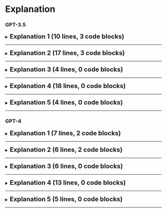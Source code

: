 # Explanation
### GPT-3.5

<details>
  <summary><span style="font-size:20px;font-weight:bold;">Explanation 1 (10 lines, 3 code blocks)</span></summary>

_This explanation suggested: [Series.\_set\_name]_.
  
  <details>
    <summary>English (original)</summary>
  Title: Diagnosis of test `test_rename_with_custom_indexer`

Details: The test `test_rename_with_custom_indexer` is testing the `rename` method of the `Series` class in the `pandas.core.series` package. The test creates an instance of `Series` with values `[1, 2, 3]` and attempts to rename it using a custom indexer `MyIndexer`. However, the test fails with a `TypeError` indicating that the `MyIndexer` object is not iterable.

Looking at the code of the `Series.rename` method, we can see that it accepts an `index` parameter which can be a scalar, hashable sequence, dict-like, or function. In the test, an instance of `MyIndexer` is passed as the `index` argument. However, `MyIndexer` is not iterable, which results in the `TypeError` when trying to iterate over it.

To fix this issue, we need to ensure that the `index` argument passed to the `Series.rename` method is iterable. This can be done by either passing a valid iterable object such as a list or tuple, or by modifying the `MyIndexer` class to implement the necessary iterable interface.

Suggested fix:
- Modify the `test_rename_with_custom_indexer` test to pass a valid iterable object as the `index` argument.
- Update the `MyIndexer` class to implement the necessary iterable interface if it needs to be used as the `index` argument.

Code snippet of the failing test:
```python
    def test_rename_with_custom_indexer(self):
        # GH 27814
        class MyIndexer:
            pass

        ix = MyIndexer()
        s = Series([1, 2, 3]).rename(ix)
```

Suggested fix:
```python
    def test_rename_with_custom_indexer(self):
        # GH 27814
        ix = [1, 2, 3]
        s = Series([1, 2, 3]).rename(ix)
```
or
```python
    class MyIndexer:
        def __iter__(self):
            # implement the iterable interface
            yield 1
            yield 2
            yield 3

    ix = MyIndexer()
    s = Series([1, 2, 3]).rename(ix)
```

  </details>

  <details>
    <summary>Korean (translated)</summary>
제목: 테스트 `test_rename_with_custom_indexer` 분석

설명: 테스트 `test_rename_with_custom_indexer`는 `pandas.core.series` 패키지에 속한 `Series` 클래스의 `rename` 함수를 테스트하고 있습니다. 테스트는 값이 `[1, 2, 3]`인 `Series` 인스턴스를 생성하고 `MyIndexer`라는 커스텀 인덱서를 사용하여 이름을 바꾸려고 합니다. 하지만, 테스트는 `MyIndexer` 객체가 iterable하지 않다는 TypeError를 발생시킵니다.

`Series.rename` 함수의 코드를 보면 `index` 매개변수의 값으로 스칼라, 해시 가능한 시퀀스, dictionary와 같은 객체, 함수를 받을 수 있음이 드러납니다. 테스트에서 `MyIndexer`의 인스턴스가 `index` 인자로 전달됩니다. 그러나 `MyIndexer`는 iterable하지 않기 때문에 iterate하려고 할 때 `TypeError`가 발생합니다.

이 문제를 해결하려면 `Series.rename` 함수에 전달되는 `index` 인자가 iterable한지 확인해야 합니다. list나 tuple과 같은 유효한 반복 가능 객체를 전달하거나 `MyIndexer` 클래스를 수정하여 필요한 iteration 인터페이스를 구현하여 문제를 해결할 수 있습니다.

수정 방법 제안:
- `test_rename_with_custom_indexer` 테스트를 수정하여 `index` 인자로 유효한 iterable한 객체를 전달합니다.
- `MyIndexer` 클래스가 index 인자로 사용되어야 한다면, 필요한 iterable 인터페이스를 구현하여 업데이트합니다.

실패한 테스트 코드
```python
    def test_rename_with_custom_indexer(self):
        # GH 27814
        class MyIndexer:
            pass

        ix = MyIndexer()
        s = Series([1, 2, 3]).rename(ix)
```

제안된 수정 방법:
```python
    def test_rename_with_custom_indexer(self):
        # GH 27814
        ix = [1, 2, 3]
        s = Series([1, 2, 3]).rename(ix)
```
또는
```python
    class MyIndexer:
        def __iter__(self):
            # implement the iterable interface
            yield 1
            yield 2
            yield 3

    ix = MyIndexer()
    s = Series([1, 2, 3]).rename(ix)
```
  </details>
</details>
<hr>


<details>
  <summary><span style="font-size:20px;font-weight:bold;">Explanation 2 (17 lines, 3 code blocks)</span></summary>

_This explanation suggested: [Series.\_set\_name, Series.rename]_.
  
  <details>
    <summary>English (original)</summary>
  The test `test_rename_with_custom_indexer_inplace` is calling the `rename` method of the `Series` class in the pandas core module. Here is the snippet of the `rename` method:

```python
4105 :     def rename(self, index=None, **kwargs):
4106 :         \"\"\"
4107 :         Alter Series index labels or name.
...
4171 :         if non_mapping:
4172 :             return self._set_name(index, inplace=kwargs.get(\"inplace\"))
4173 :         return super().rename(index=index, **kwargs)
```

Based on the error message and call stack, the error occurred at line 286 of the test, where `s.rename(ix, inplace=True)` is called. The error message indicates that a `TypeError` occurred during the execution of the `rename` method. It specifically states that the `'MyIndexer' object is not iterable`. 

To understand how this error occurred, we need to examine the `rename` method. The method checks whether the `index` parameter passed to it is a scalar or a non-mapping object (such as a list-like object that is not dict-like). If the `index` is a scalar or a non-mapping object, it calls the `_set_name` method with the `index` parameter and the `inplace` parameter passed to the `rename` method. Otherwise, it calls the `rename` method of the super class.

Since the error message mentions that the `'MyIndexer' object is not iterable`, it implies that the `index` parameter supplied to the `rename` method is not a scalar or a non-mapping object. This indicates that the `ix` object of the `MyIndexer` class is causing the error. The `MyIndexer` class is defined within the `test_rename_with_custom_indexer_inplace` test method.

To resolve this error, the `MyIndexer` class should either implement the required methods to be considered a valid indexer for the `rename` method, or a valid index-like object should be used as the `index` parameter when calling the `rename` method.

To fix the issue, you can modify the test to use a valid index-like object instead of the `MyIndexer` class, or modify the `MyIndexer` class to provide the required methods for it to be considered a valid indexer by the `rename` method.

Here is the suggested fix:

```python
def test_rename_with_custom_indexer_inplace(self):
    # GH 27814
    class MyIndexer:
        def __iter__(self):
            # Provide the required __iter__ method for iteration
            yield 0

    ix = MyIndexer()
    s = Series([1, 2, 3])
    s.rename(ix, inplace=True)
```

This modified `MyIndexer` class includes the `__iter__` method, which allows it to be considered an iterable object.

Alternatively, you can use a valid index-like object instead of the `MyIndexer` class:

```python
def test_rename_with_custom_indexer_inplace(self):
    # GH 27814
    ix = pd.Index([0])
    s = Series([1, 2, 3])
    s.rename(ix, inplace=True)
```

In this case, the `pd.Index` class is used to create a valid index-like object.

Note: The exact fix depends on the requirements and intentions of the test code.

Suggested fix:

pandas.core.series.Series.rename(Any, inplace=bool)
Title: Diagnosis of test `test_rename_with_custom_indexer_inplace`
Details: The test `test_rename_with_custom_indexer_inplace` is failing with a `TypeError` indicating that the `'MyIndexer' object is not iterable`. The error occurs at line 286 of the test, where the `rename` method of the `Series` class is called. The `rename` method checks whether the `index` parameter is a scalar or a non-mapping object. If it is, it calls the `_set_name` method with the `index` parameter. Otherwise, it calls the `rename` method of the super class. Since the error message points to the `'MyIndexer' object is not iterable`, it suggests that the `MyIndexer` class used as the `index` parameter is causing the error. To fix this, the `MyIndexer` class should implement the required methods to be considered a valid indexer for the `rename` method, or a valid index-like object should be used instead.

Suggested fix:
pandas.core.series.Series.rename(Any, inplace=bool)
  </details>
  <details>
    <summary>Korean (translated)</summary>

`test_rename_with_custom_indexer_inplace` 테스트는 pandas core 모듈에 속한 `Series` 클래스의 `rename` 함수를 호출하고 있습니다. `rename` 함수의 코드는 다음과 같습니다:

```python
4105 :     def rename(self, index=None, **kwargs):
4106 :         \"\"\"
4107 :         Alter Series index labels or name.
...
4171 :         if non_mapping:
4172 :             return self._set_name(index, inplace=kwargs.get(\"inplace\"))
4173 :         return super().rename(index=index, **kwargs)
```

에러메시지와 call stack을 기반으로, 에러는 테스트의 `s.rename(ix, inplace=True)`행이 호출되는 테스트의 286행에서 발생한 것으로 보입니다. 에러메시지는 `rename` 함수 실행 중 `TypeError`가 발생했음을 나타냅니다. 구체적으로 `'MyIndexer' object is not iterable` 이라고 명시되어 있습니다.

이 오류가 어떻게 발생했는지 이해하려면 `rename` 함수를 살펴보아야 합니다. 이 함수는 전달된 `index` 파라미터가 스칼라나 매핑하지 않는 객체(딕셔너리와 같지 않으면서 리스트와 같은 객체)인지 확인합니다. `index`가 스칼라나 매핑하지 않는 객체이면 `rename` 함수에 전달된 `index`와 `inplace` 파라미터로 `_set_name` 함수를 호출합니다. 그렇지 않으면 super class의 `rename` 함수를 호출합니다.

오류 메시지가 `'MyIndexer' object is not iterable` 라고 언급하고 있는데, 이는 `rename` 함수에 전달된 `index` 파라미터가 스칼라나 매핑되지 않은 객체가 아닌 것을 시사합니다. 따라서 `MyIndexer` 클래스의 `ix` 객체가 오류의 원인인 것으로 보입니다. `MyIndexer` 클래스는 `test_rename_with_custom_indexer_inplace` 테스트 함수 내에서 정의되어 있습니다. 

이 문제를 해결하기 위해서는 `MyIndexer` 클래스가 `rename` 함수에 대한 유효한 인덱서로 간주되기 위해 필요한 함수들을 구현하거나, `rename` 메소드를 호출할 때 index 매개변수로 유효한 index-like 객체를 사용해야 합니다.

문제를 해결하기 위해 테스트에서 `MyIndexer` 클래스 대신 유효한 index-like 객체를 사용하거나, `MyIndexer` 클래스를 수정하여 `rename` 메소드에 의해 유효한 indexer로 간주되기 위해 필요한 메소드들을 제공하도록 할 수 있습니다. 

아래는 제시된 fix입니다:

```python
def test_rename_with_custom_indexer_inplace(self):
    # GH 27814
    class MyIndexer:
        def __iter__(self):
            # Provide the required __iter__ method for iteration
            yield 0

    ix = MyIndexer()
    s = Series([1, 2, 3])
    s.rename(ix, inplace=True)
```

수정된 `MyIndexer` 클래스에 `__iter__` 메소드가 추가되어, iterable 객체로 간주될 수 있게 되었습니다.

혹은 `MyIndexer` 클래스 대신 유효한 index-like 객체를 사용하는 것도 방법이 될 수 있습니다:

```python
def test_rename_with_custom_indexer_inplace(self):
    # GH 27814
    ix = pd.Index([0])
    s = Series([1, 2, 3])
    s.rename(ix, inplace=True)
```

이 경우에는, 유효한 index-like object를 만들기 위해 `pd.Index` 클래스가 사용되었습니다.

정확한 수정은 requirement와 테스트 코드의 의도에 달려있다는 것을 주의해주세요.

수정 제안:

pandas.core.series.Series.rename(Any, inplace=bool)

제목: `test_rename_with_custom_indexer_inplace` 테스트 분석

상세: `test_rename_with_custom_indexer_inplace` 테스트는 `'MyIndexer' object is not iterable`라는 오류 메시지와 함께 실패합니다. 이 오류는 `Series` 클래스의 `rename` 함수가 호출되는 테스트의 286행에서 발생합니다. `rename` 함수는 `index` 매개변수가 스칼라 또는 비매핑 개체인지 확인합니다. 만약 그렇다면, `index` 매개변수와 함께 `_set_name` 함수를 호출합니다. 그렇지 않으면, 상위 클래스의 `rename` 함수를 호출합니다. 오류 메시지가 `'MyIndexer' object is not iterable`를 가리키고 있으므로, `index` 매개변수로 사용된 `MyIndexer` 클래스가 오류를 발생시키고 있음을 알 수 있습니다. 이를 해결하려면 `MyIndexer` 클래스는 `rename` 함수에 대한 유효한 indexer 또는 유효한 index-like 객체로 간주되기 위해 필요한 함수를 구현해야 합니다.

수정 제안:
pandas.core.series.Series.rename(Any, inplace=bool)

  </details>
</details>
<hr>


<details>
  <summary><span style="font-size:20px;font-weight:bold;">Explanation 3 (4 lines, 0 code blocks)</span></summary>

_This explanation suggested: [Series.rename]_.

  <details>
    <summary>English (original)</summary>

  The failing test `['pandas.tests.series.test_alter_axes.TestSeriesAlterAxes.test_rename_with_custom_indexer()']` covers classes from various packages in the pandas library, including `pandas.core.series`, `pandas.core.generic`, `pandas.core.indexes.base`, and `pandas.core.common`.
The test `test_rename_with_custom_indexer` failed with a `TypeError` when calling the `rename()` method on a `Series` object. The error message indicates that the `'MyIndexer'` object is not iterable.

Based on the given code snippet, the `rename()` method is called on a `Series` object with the argument `ix`, which is an instance of the `MyIndexer` class. The error occurs when the method tries to convert the `ix` argument to a list using the `list()` function. This conversion fails because the `MyIndexer` class does not implement the iterable protocol.

To further investigate the issue, let's retrieve the code snippet for the `rename()` method in the `Series` class.

  </details>
  

  <details>
    <summary>Korean (translated)</summary>

실패한 테스트 `['pandas.tests.series.test_alter_axes.TestSeriesAlterAxes.test_rename_with_custom_indexer()']`는 `pandas.core.series`, `pandas.core.generic`, `pandas.core.indexes.base`, 및 `pandas.core.common` 등 pandas 라이브러리의 다양한 패키지를 커버합니다.

`test_rename_with_custom_indexer` 테스트는 `Series` 객체의 `rename()` 함수를 호출할 때 `TypeError`로 실패했습니다. 오류 메시지는 `'MyIndexer'` 객체가 iterable하지 않다는 것을 나타냅니다.

제공된 코드에 따르면, `rename()` 함수는 `MyIndexer` 클래스의 인스턴스인 `ix` 인수와 함께 `Series` 객체에서 호출됩니다. 오류는 `list()` 함수를 사용하여 `ix` 인수를 리스트로 변환하려고 할 때 발생합니다. 이 변환은 `MyIndexer` 클래스가 iterable 프로토콜을 구현하지 않기 때문에 실패합니다.

문제를 더 조사하기 위해, `Series` 클래스의 `rename()` 함수에 대한 코드 스니펫을 찾아보겠습니다.

  </details>
</details>
<hr>


<details>
  <summary><span style="font-size:20px;font-weight:bold;">Explanation 4 (18 lines, 0 code blocks)</span></summary>

_This explanation suggested: [Series.\_set\_axis]_.
  
  <details>
  <summary>English (original)</summary>
  The test `test_rename_with_custom_indexer_inplace` is part of the `Series` class in the `pandas.core.series` package. This class has a wide range of methods, some of which are covered by failing tests. Here are a few methods that are covered by failing tests that could potentially be related to the bug:

- `.__init__`
- `._set_axis`
- `._set_subtyp`
- `._update_inplace`
- `.name`
- `.dtype`
- `.values`
- `.get_values`
- `.name`
- `.reset_index`
- `.to_string`
- `.to_dict`
- `.to_frame`
- `.to_sparse`
- `._.set_name`
- `.rename`

Please let me know which method you would like to investigate further.
</details>
<details>
  <summary>Korean (translated)</summary>
  `test_rename_with_custom_indexer_inplace` 테스트는 `pandas.core.series` 패키지의 `Series` 클래스의 일부입니다. 이 클래스는 다양한 함수를 가지고 있으며, 일부는 실패한 테스트에 의해 커버됩니다. 다음은 버그와 관련될 수 있는 실패한 테스트에 의해 커버되는 몇 가지 함수입니다.

- `.__init__`
- `._set_axis`
- `._set_subtyp`
- `._update_inplace`
- `.name`
- `.dtype`
- `.values`
- `.get_values`
- `.name`
- `.reset_index`
- `.to_string`
- `.to_dict`
- `.to_frame`
- `.to_sparse`
- `._.set_name`
- `.rename`

추가로 조사하고자 하는 함수를 알려주세요.
</details>
</details>
<hr>


<details>
  <summary><span style="font-size:20px;font-weight:bold;">Explanation 5 (4 lines, 0 code blocks)</span></summary>

_This explanation suggested: [Series.\_set\_name]_.
  
  <details>
    <summary>English (original)</summary>
  Based on the code snippet of the `rename` method in the `pandas.core.series.Series` class, we can see that the `rename` method accepts an `index` argument, which can be a scalar, hashable sequence, dictionary-like object, or a function. If the `index` argument is not a mapping object, the method calls the `_set_name` method to change the name of the series. Otherwise, it calls the `rename` method of the superclass `pandas.core.generic.NDFrame` with the `index` argument passed.

Since the error occurs when trying to convert the `ix` argument to a list, it suggests that the `ix` object passed to the `rename` method is not a mapping object. This is consistent with the fact that the error message states that the `'MyIndexer' object is not iterable`.

To resolve the error, the `ix` object should be a mapping object, such as a dictionary, that maps old index labels to new index labels. However, based on the provided test code, the `ix` object is an instance of the `MyIndexer` class, which does not implement the required mapping behavior.

To fix the issue, the `ix` object should be replaced with a dictionary-like object that provides the desired mapping.
</details>
<details>
  <summary>Korean (translated)</summary>
`pandas.core.series.Series` 클래스의 `rename` 메서드의 코드를 기반으로, `rename` 메서드는 스칼라, 해시 가능한 시퀀스, dictionary-like 객체 또는 함수일 수 있는 `index` 인수를 받음을 알 수 있습니다. `index` 인수가 mapping 객체가 아니면, 메서드는 시리즈의 이름을 변경하기 위해 `_set_name` 함수를 호출합니다. 그렇지 않으면, `pandas.core.generic.NDFrame` 상위 클래스의 `rename` 메서드를 `index` 인수와 함께 호출합니다.

오류가 `ix` 인수를 리스트로 변환하려고 할 때 발생하므로, `rename` 메서드에 전달된 `ix` 객체가 매핑 객체가 아니라는 것을 시사합니다. 이는 오류 메시지가 `'MyIndexer' object is not iterable`라고 명시하는 것과 일치합니다.

오류를 해결하려면, `ix` 객체는 오래된 인덱스 라벨을 새 인덱스 라벨로 매핑하는 dictionary와 같은 매핑 객체여야 합니다. 그러나 제공된 테스트 코드에 따르면, `ix` 객체는 필요한 매핑 동작을 구현하지 않는 `MyIndexer` 클래스의 인스턴스입니다.

문제를 해결하려면, 원하는 매핑을 제공하는 dictionary-like 객체로 `ix` 객체를 대체해야 합니다.
</details>
</details>
<hr>

### GPT-4

<details>
  <summary><span style="font-size:20px;font-weight:bold;">Explanation 1 (7 lines, 2 code blocks)</span></summary>

_This explanation suggested: [Series.rename, base.ensure\_index, Index.get\_indexer\_for]_.
  
  <details>
    <summary>English (original)</summary>
  The test `test_rename_with_custom_indexer` in the file `pandas/tests/series/test_alter_axes.py` at line 276 failed with a `TypeError: 'MyIndexer' object is not iterable`.

This happens when the Series object `s` is created with a custom indexer `ix` of type `MyIndexer`: 

```python
s = Series([1, 2, 3]).rename(ix)
```

The `rename` method of the `Series` class expects either a scalar, a hashable sequence, dict-like or function for the parameter `index`. In this case, a non-iterable `MyIndexer` object is passed as an argument. 

The method seems to allow renaming with a mapping or function that modifies the labels, but it doesn't have an explicit check that the `index` argument is an iterable if it's not a scalar or not dict-like. This leads python to attempt to iterate over it, leading to the `TypeError: 'MyIndexer' object is not iterable` when `ensure_index` is invoked by `get_indexer_for` method.

Looking at the source code of the `Series.rename` method, it uses the following condition to classify non mapping indices:
```python
non_mapping = is_scalar(index) or (
    is_list_like(index) and not is_dict_like(index)
)
```
This condition allows the `MyIndexer` object to pass through, since it is not a scalar, not list-like and not dict-like. However, later on in the call to `get_indexer_for`, it fails as python tries to iterate over the `MyIndexer` object. 

To prevent such errors, a suitable check for the parameter should be added before it's used, and a descriptive error message should inform the user if the index is not of the proper type.
</details>
<details>
  <summary>Korean (translated)</summary>
`pandas/tests/series/test_alter_axes.py` 파일의 `test_rename_with_custom_indexer` 테스트는 276행에서 `TypeError: 'MyIndexer' object is not iterable` 에러로 실패했습니다.

이는 `Series` 객체 `s`가 `MyIndexer` 유형의 사용자 지정 indexer `ix`를 인자로 생성될 때 발생합니다:

```python
s = Series([1, 2, 3]).rename(ix)
```

`Series` 클래스의 `rename` 함수는 `index` 매개변수로 스칼라, 해시 가능한 시퀀스, dictionary-like 객체 또는 함수를 받습니다. 이 경우, iterable하지 않은 `MyIndexer` 객체가 인수로 전달됩니다.

함수는 라벨을 수정하는 매핑 또는 함수를 사용하여 이름을 변경할 수 있도록 허용하는 것처럼 보이지만, `index` 인수가 스칼라 또는 dictionary-like가 아닌 경우 iterable한지 확인하는 명시적인 검사가 없습니다. 이로 인해 python이 iteration하려고 시도하면 `TypeError: 'MyIndexer' object is not iterable`가 발생합니다.

`Series.rename` 메서드의 코드를 살펴보면, 다음과 같은 조건을 사용하여 매핑 인덱스를 분류합니다:

```python
non_mapping = is_scalar(index) or (
    is_list_like(index) and not is_dict_like(index)
)
```

이 조건은 `MyIndexer` 객체가 스칼라, list-like 및 dict-like가 아니므로 통과할 수 있도록 허용합니다. 그러나 이후 `get_indexer_for` 호출에서 python이 `MyIndexer` 객체를 iterate하려고 시도하므로 실패합니다.

이러한 오류를 방지하기 위해, 매개변수를 사용하기 전에 적절한 검사를 추가하고, 적절한 오류 메시지를 사용하여 인덱스가 적절한 유형이 아닌 경우 사용자에게 알려야 합니다.
</details>
</details>
<hr>


<details>
  <summary><span style="font-size:20px;font-weight:bold;">Explanation 2 (6 lines, 2 code blocks)</span></summary>

_This explanation suggested: [Series.rename]_.
  
  <details>
    <summary>English (original)</summary>
  The failure is happening because the `rename` method of the `Series` class is being called with a non-iterable object as its index, as indicated by the error message from the call stack:

```
E           TypeError: 'MyIndexer' object is not iterable
>       s.rename(ix, inplace=True)
```

This object, an instance of the `MyIndexer` class, is not something that the `rename` method of `Series` knows how to handle.

Looking at the code for the `rename` method from the `Series` class, we see that the method expects either a scalar, a hashable sequence, a dict-like object, or a function for its `index` parameter - dict-like objects or functions are transformations to apply to the index, scalar or hashable sequence-like will alter the `Series.name` attribute. We see in the code:

```python
non_mapping = is_scalar(index) or (
    is_list_like(index) and not is_dict_like(index)
)
```

Here, the variable `non_mapping` refers to whether the input argument (`index`) is not a mapping (like a dictionary). If the `index` is a scalar (a single value) or is list-like (can be iterated over) but not dict-like, the index is set to be the `index` parameter. This cannot be done for `MyIndexer` object which is not iterable, and hence the TypeError is raised.

Hence, in the test case, by passing an instance of the `MyIndexer` class to the `rename` method of `Series`, we gave it an input that it did not know how to handle, because `MyIndexer` instances are not iterable, hence the observed error is thrown. 

The code in the test should be modified to handle this, the `index` passed in the test should be compatible with the operations performed in the `rename` method. This could be a scalar, a hashable sequence, a dict-like object, or a function.
</details>
<details>
  <summary>Korean (translated)</summary>
이 실패가 발생하는 이유는 호출 스택의 오류 메시지에서 확인할 수 있듯이 `Series` 클래스의 `rename` 함수가 `non-iterable` 객체가 아닌 인덱스와 함께 호출되기 때문입니다:

```
E           TypeError: 'MyIndexer' object is not iterable
>       s.rename(ix, inplace=True)
```

이 객체는 Series의 `rename` 함수가 어떻게 처리할 지 모르는 `MyIndexer` 클래스의 인스턴스입니다. `Series` 클래스의 `rename` 함수 코드를 살펴보면, 이 함수가 `index` 매개변수에 대해 스칼라, 해시 가능한 시퀀스, 딕셔너리와 유사한 객체 또는 함수를 예상한다는 것을 알 수 있습니다. 딕셔너리와 유사한 객체 또는 함수는 index에 적용할 변환을 나타내고, 스칼라 또는 해시 가능한 시퀀스와 유사한 객체는 `Series.name` 속성을 변경합니다. 이는 다음 코드에서 확인할 수 있습니다:

```python
non_mapping = is_scalar(index) or (
    is_list_like(index) and not is_dict_like(index)
)
```

여기서 `non_mapping` 변수는 입력 인자 (`index`)가 dictionary와 같은 mapping이 아님을 나타냅니다. 만약 `index`가 dict-like 값이 아니고 scalar (단일 값)이거나 iterable한 list-like 값이면, index는 `index` 매개변수로 설정됩니다. `MyIndexer` 객체는 iteralbe 하지 않기 때문에 이렇게 될 수 없고, 따라서 TypeError가 발생합니다. 따라서 이 테스트 케이스는 Series의 `rename` 함수에 반복 가능한 객체가 아닌 `MyIndexer` 클래스의 인스턴스를 전달함으로써, 처리할 수 없는 입력을 제공하였고 관찰된 에러가 발생하였습니다. 

테스트의 코드를 수정하여 `rename` 함수에서 수행되는 작업과 호환되는 `index`를 전달해야 합니다. 이는 스칼라, 해시 가능한 시퀀스, 딕셔너리와 유사한 객체 또는 함수일 수 있습니다.
</details>
</details>
<hr>


<details>
  <summary><span style="font-size:20px;font-weight:bold;">Explanation 3 (6 lines, 0 code blocks)</span></summary>

_This explanation suggested: [Series.rename]_.
  
  <details>
    <summary>English (original)</summary>
  The error arises from the `rename` function of the `pandas.core.series.Series` class. This class implements the main data structure in pandas, the Series. The 'rename' method is used to alter the index labels or the name of a Series.

From the failing test, we can see that a `MyIndexer` object is passed as an argument to the `rename` method. However, the `rename` method expects either a scalar, a hashable sequence, a function, or a dictionary-like argument. If the argument does not fit any of these categories, it is treated as a non-mapping argument. 

In this case, the `MyIndexer` is not a scalar, sequence, function, or any form of a dictionary-like object, and thus is considered an invalid argument. This is why the test `test_rename_with_custom_indexer` fails and raises the `TypeError: 'MyIndexer' object is not iterable` error.

To resolve this issue, one must ensure that the argument passed to the `rename` method is either a scalar, hashable sequence, function or dictionary-like. In the given test, the `rename` method should be modified to handle or reject invalid arguments appropriately. This will prevent a TypeError from being raised when non-iterable objects are passed as arguments. 

The failing test indicates weak error-handling and type-checking capabilities within the `rename` method of the `Series` class and suggests that this method's implementation should be revisited to better handle non-standard arguments.
pandas.core.series.Series.rename
</details>
<details>
  <summary>Korean (translated)</summary>
이 오류는 `pandas.core.series.Series` 클래스의 `rename` 함수에서 발생합니다. 이 클래스는 pandas의 주요 데이터 구조인 Series를 구현하고 있으며, 'rename' 함수는 Series의 index 레이블이나 이름을 변경하는 데 사용됩니다.

실패한 테스트를 통해 `MyIndexer` 객체가 `rename` 함수에 인수로 전달되었다는 것을 알 수 있습니다. 그러나 `rename` 함수는 스칼라, 해시 가능한 시퀀스, 함수 또는 딕셔너리와 유사한 인수 중 하나를 예상합니다. 인수가 이러한 범주에 들어맞지 않는 경우, 매핑되지 않는 (non-mapping) 인수로 처리됩니다.

이 경우 `MyIndexer`는 스칼라, 시퀀스, 함수 또는 딕셔너리와 유사한 객체가 아니며, 따라서 유효하지 않은 인수로 간주됩니다. 

이는 `test_rename_with_custom_indexer`가 실패하고 `TypeError: 'MyIndexer' object is not iterable` 에러가 발생하는 이유입니다.

이 문제를 해결하려면 `rename` 함수에 전달되는 인수가 스칼라, 해시 가능한 시퀀스, 함수 또는 딕셔너리와 유사한 객체인지 확인해야 합니다. 주어진 테스트에서는 `rename` 함수를 수정하여 유효하지 않은 인수를 적절하게 처리하거나 거부해야 합니다. 이렇게 하면 non-iterable한 객체가 인수로 전달될 때 TypeError가 발생하는 것을 방지할 수 있습니다.

이 실패한 테스트는 `Series` 클래스의 `rename` 함수의 오류 처리 및 타입 체킹이 부족하다는 것을 나타내며, 이 함수의 구현을 검토하여 비 표준 인수를 더 잘 처리하도록 개선해야 함을 시사합니다.

pandas.core.series.Series.rename
</details>
</details>
<hr>


<details>
  <summary><span style="font-size:20px;font-weight:bold;">Explanation 4 (13 lines, 0 code blocks)</span></summary>

_This explanation suggested: [Series.rename, base.ensure\_index, Index.get\_indexer\_for, Index.get\_indexer]_.
  
  <details>
    <summary>English (original)</summary>
  The issue occurs during the `s.rename(ix, inplace=True)` operation, which is intended to rename the Series `s` with the indexes provided by `ix`. In this case, `ix` is an instance of the `MyIndexer` class which is not iterable.

This is causing the `rename` method in the `Series` class (`pandas.core.series.Series.rename`) to attempt to handle `ix` as a mapping (dict-like) for renaming. However, since `ix` is not iterable, this results in a `TypeError`.

More specifically:

1. `s.rename(ix, inplace=True)` calls `rename` in `pandas.core.series.Series`.

2. The method checks if `index` (`ix` in our case) is a `non_mapping`. Since `ix` is not iterable, it treats it like a dict-like sequence. 

3. This eventually leads to `ensure_index(index_like)` being called in `pandas.core.indexes.base.get_indexer` where `index_like` is `ix` (instance of `MyClass`).

4. In `ensure_index`, since `index_like` (i.e., `ix`) is not an instance of an `Index`, doesn't have a `name` attribute and is not a list or iterator, it tries to create an `Index` instance directly from it (`Index(index_like)`).

5. The `Index` constructor eventually calls `values = list(values)` where `values` is `ix`. This finally causes the `TypeError: 'MyIndexer' object is not iterable`, as the instance of `MyIndexer` is not iterable. 

The bug is essentially caused by the `rename` method treating `ix` as a mapping for renaming, which it is not. The `rename` method should be corrected to handle such cases where the `index` parameter does not correspond to a valid sequence or mapping for renaming, or at least provide clear error messaging. Alternatively, the definition and usage of the `MyIndexer` class within the test could also be adapted to suit the requirements of the `rename` method.

pandas.core.series.Series.rename
pandas.core.indexes.base.Index.get_indexer_for
pandas.core.indexes.base.Index.get_indexer
pandas.core.indexes.base.ensure_index
</details>
<details>
  <summary>Korean (translated)</summary>
    이 문제는 Series `s`를 `ix`에서 제공한 인덱스로 이름을 변경하기 위한 `s.rename(ix, inplace=True)` 작업 중에 발생합니다. 여기서 `ix`는 non-iterable한 MyIndexer 클래스의 인스턴스입니다.

이로 인해 `Series` 클래스 내부의 `rename` 함수 (`pandas.core.series.Series.rename`)는 `ix`를 이름을 바꾸기 위한 mapping (dict-like)로 처리하려고 시도합니다. 하지만 `ix`는 iterable하지 않으므로 이는 `TypeError`를 발생시킵니다.

더 구체적으로:

1. `s.rename(ix, inplace=True)`은 `pandas.core.series.Series`의 `rename`을 호출합니다.
2. 함수는 `index` (이 경우는 `ix`)가 `non_mapping`인지 확인합니다. `ix` 는 non-iterable하므로 dict-like sequence로 처리됩니다.
3. 이것은 `pandas.core.indexes.base.get_indexer`의 `ensure_index(index_like)`를 호출하며, 여기서 `index_like` 는 `MyClass`의 인스턴스인 `ix`입니다.
4. `ensure_index` 함수는 `index_like` (즉, `ix`)가 `Index`의 인스턴스가 아니며 `name` 속성이 없으며 리스트 또는 iteratore 아니기 때문에 직접 `Index(index_like)`로부터 `Index` 인스턴스를 만들려고 시도합니다.
5. `Index` 생성자는 따라서 `values = list(values)`를 호출하며 (여기서 `values`는 `ix`), `MyIndexer`의 인스턴스가 iterable 하지 않기 때문에 여기서 최종적으로 `TypeError: 'MyIndexer' object is not iterable`이 발생합니다. 

이 버그는 본질적으로 `rename` 함수가 이름을 바꾸기 위한 매핑이 아닌 `ix`를 매핑으로 처리하여 발생합니다. `rename` 함수는 `index` 매개변수가 이름을 바꾸기 위한 유효한 시퀀스 또는 매핑에 해당하지 않는 경우를 처리할 수 있도록 바뀌거나, 적어도 명확한 오류 메시지를 제공하도록 수정되어야 합니다. 혹은, 테스트 내에서 `MyIndexer` 클래스의 정의 및 사용이 `rename` 함수의 요구 사항을 충족하도록 조정될 수 있습니다.

pandas.core.series.Series.rename
pandas.core.indexes.base.Index.get_indexer_for
pandas.core.indexes.base.Index.get_indexer
pandas.core.indexes.base.ensure_index
</details>
</details>
<hr>


<details>
  <summary><span style="font-size:20px;font-weight:bold;">Explanation 5 (5 lines, 0 code blocks)</span></summary>

_This explanation suggested: [base.ensure\_index, common.asarray\_tuplesafe]_.

<details>
  <summary>English (original)</summary>
  The `asarray_tuplesafe` function in `pandas.core.common` also tries to convert the input into a list at line 231. The condition at line 230 checks if the input is a list, tuple, or if it has an attribute `__array__`. If none of the conditions is true, the function tries to convert the input to a list, which again leads to a `TypeError` when the input is not iterable.

This function also lacks a mechanism to handle non-iterable inputs, leading to the issue presented in the failing test. As previously suggested, we should add an additional condition to check if the object is also iterable. If it is not, the function could raise an informative error or return a default value. 

The locations that need to be fixed are:

- `pandas.core.indexes.base.ensure_index`
- `pandas.core.common.asarray_tuplesafe`
</details>
<details>
  <summary>Korean (translated</summary>

`pandas.core.common`의 `asarray_tuplesafe` 함수도 231줄에서 입력을 리스트로 변환하려고 시도합니다. 230줄에 있는 조건문은 입력이 리스트, 튜플이거나 또는 `__array__` 속성을 가지고 있는지 확인합니다. 이러한 조건 중 어느 하나도 참이 아닌 경우 함수는 입력을 리스트로 변환하려고 하며, 입력이 iterable하지 않을 때 TypeError가 발생합니다.

이 함수도 non-iterable한 입력을 처리할 메커니즘을 가지고 있지 않으며, 실패하는 테스트에서 발생한 문제를 야기합니다. 이전에 제안한 대로 추가 조건을 추가하여 객체가 iterable한지 확인해야 합니다. 그렇지 않은 경우 이 함수는 정보 오류를 발생시키거나 기본값을 반환할 수 있습니다.

수정해야 할 위치는 다음과 같습니다:
- `pandas.core.indexes.base.ensure_index`
- `pandas.core.common.asarray_tuplesafe`
</details>

</details>
<hr>

​

